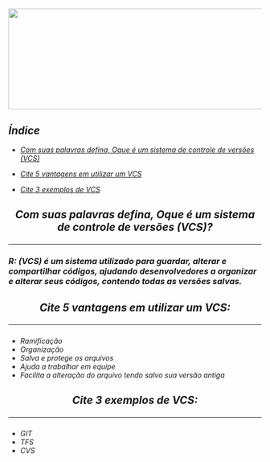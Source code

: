 <h1 align="center">
<img src="https://3.bp.blogspot.com/-wf8BN5eUkxM/VirtXTu3SrI/AAAAAAAAK0Y/G25X2EnwolI/s1600/1.png" width="600pix" height="200pix"/>

## <i>Índice
- [Com suas palavras defina, Oque é um sistema de controle de versões (VCS)](#-Com-suas-palavras-defina,-Oque-é-um-sistema-de-controle-deversões-(VCS)?)

- [Cite 5 vantagens em utilizar um VCS](#-Cite-5-vantagens-em-utilizar-um-VCS:)

- [Cite 3 exemplos de VCS](#-Cite-3-exemplos-de-VCS:)

<h2 align="center">
Com suas palavras defina, Oque é um sistema de controle de versões (VCS)?

---

### R: (VCS) é um sistema utilizado para guardar, alterar e compartilhar códigos, ajudando desenvolvedores a organizar e alterar seus códigos, contendo todas as versões salvas.

<h2 align="center"> 
Cite 5 vantagens em utilizar um VCS:

---

###
- Ramificação 
- Organização
- Salva e protege os arquivos
- Ajuda a trabalhar em equipe
- Facilita a alteração do arquivo tendo salvo sua versão antiga

<h2 align="center">
Cite 3 exemplos de VCS:

---

### 
- GIT
- TFS
- CVS
